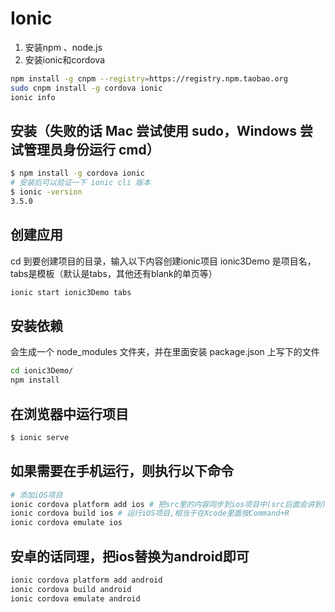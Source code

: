 # Ionic

1. 安装npm 、node.js
2. 安装ionic和cordova

```sh
npm install -g cnpm --registry=https://registry.npm.taobao.org
sudo cnpm install -g cordova ionic
ionic info
```

## 安装（失败的话 Mac 尝试使用 sudo，Windows 尝试管理员身份运行 cmd）
```sh
$ npm install -g cordova ionic
# 安装后可以验证一下 ionic cli 版本
$ ionic -version
3.5.0
```

## 创建应用
cd 到要创建项目的目录，输入以下内容创建ionic项目
ionic3Demo 是项目名，tabs是模板（默认是tabs，其他还有blank的单页等）
```sh
ionic start ionic3Demo tabs
```
## 安装依赖
会生成一个 node_modules 文件夹，并在里面安装 package.json 上写下的文件
```sh
cd ionic3Demo/
npm install
```
## 在浏览器中运行项目
```sh
$ ionic serve
```

## 如果需要在手机运行，则执行以下命令

```sh
# 添加iOS项目
ionic cordova platform add ios # 把src里的内容同步到ios项目中(src后面会讲到)
ionic cordova build ios # 运行iOS项目,相当于在Xcode里面按Command+R
ionic cordova emulate ios
```
## 安卓的话同理，把ios替换为android即可
```sh
ionic cordova platform add android
ionic cordova build android
ionic cordova emulate android
```

